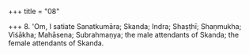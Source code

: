 +++
title = "08"

+++
8. 'Om, I satiate Sanatkumāra; Skanda; Indra; Shaṣṭhī; Shaṇmukha; Viśākha; Mahāsena; Subrahmaṇya; the male attendants of Skanda; the female attendants of Skanda.
